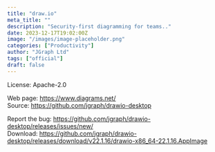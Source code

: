 ```yaml
---
title: "draw.io"
meta_title: ""
description: "Security-first diagramming for teams.."
date: 2023-12-17T19:02:00Z
image: "/images/image-placeholder.png"
categories: ["Productivity"]
author: "JGraph Ltd"
tags: ["official"]
draft: false
---
```


License: Apache-2.0

Web page: https://www.diagrams.net/  
Source: https://github.com/jgraph/drawio-desktop

Report the bug: https://github.com/jgraph/drawio-desktop/releases/issues/new/  
Download: https://github.com/jgraph/drawio-desktop/releases/download/v22.1.16/drawio-x86_64-22.1.16.AppImage
